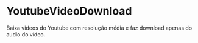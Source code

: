 # YoutubeVideoDownload
Baixa videos do Youtube com resolução média e faz download apenas do audio do vídeo.
